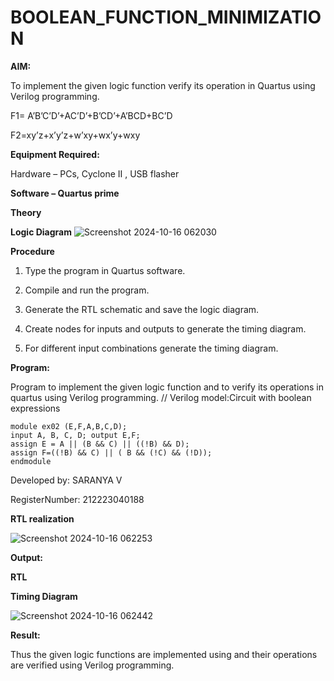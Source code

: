 # BOOLEAN_FUNCTION_MINIMIZATION

**AIM:**

To implement the given logic function verify its operation in Quartus using Verilog programming.

F1= A’B’C’D’+AC’D’+B’CD’+A’BCD+BC’D 

F2=xy’z+x’y’z+w’xy+wx’y+wxy

**Equipment Required:**

Hardware – PCs, Cyclone II , USB flasher

**Software – Quartus prime**

**Theory**

**Logic Diagram**
![Screenshot 2024-10-16 062030](https://github.com/user-attachments/assets/e9dcc15b-74e6-4600-8190-9d907dc42424)

**Procedure**

1.	Type the program in Quartus software.

2.	Compile and run the program.

3.	Generate the RTL schematic and save the logic diagram.

4.	Create nodes for inputs and outputs to generate the timing diagram.

5.	For different input combinations generate the timing diagram.


**Program:**

Program to implement the given logic function and to verify its operations in quartus using Verilog programming. // Verilog model:Circuit with boolean expressions 
```
module ex02 (E,F,A,B,C,D);
input A, B, C, D; output E,F;
assign E = A || (B && C) || ((!B) && D);
assign F=((!B) && C) || ( B && (!C) && (!D));
endmodule
```

Developed by: SARANYA V

RegisterNumber: 212223040188

**RTL realization**

![Screenshot 2024-10-16 062253](https://github.com/user-attachments/assets/a9c535f6-8795-46a2-8abe-5a329b034de2)

**Output:**

**RTL**

**Timing Diagram**

![Screenshot 2024-10-16 062442](https://github.com/user-attachments/assets/ddc7c5e4-2da6-42d3-8191-eda14ae32a42)

**Result:**

Thus the given logic functions are implemented using and their operations are verified using Verilog programming.


